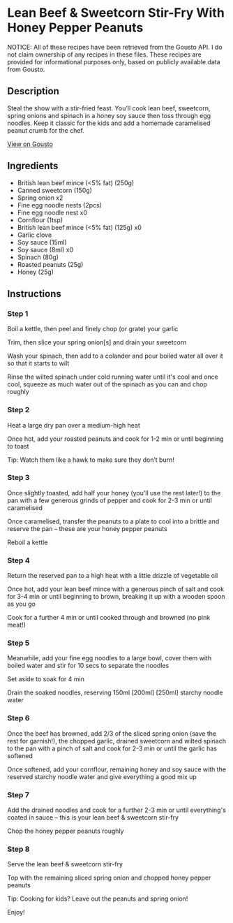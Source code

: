 # Lean Beef & Sweetcorn Stir-Fry With Honey Pepper Peanuts

NOTICE: All of these recipes have been retrieved from the Gousto API. I do not claim ownership of any recipes in these files. These recipes are provided for informational purposes only, based on publicly available data from Gousto.

## Description

Steal the show with a stir-fried feast. You'll cook lean beef, sweetcorn, spring onions and spinach in a honey soy sauce then toss through egg noodles. Keep it classic for the kids and add a homemade caramelised peanut crumb for the chef.

[View on Gousto](https://www.gousto.co.uk/recipes/cookbook/lean-beef-sweetcorn-stir-fry-with-honey-pepper-peanuts)

## Ingredients

- British lean beef mince (<5% fat) (250g)
- Canned sweetcorn (150g)
- Spring onion x2
- Fine egg noodle nests (2pcs)
- Fine egg noodle nest x0
- Cornflour (1tsp)
- British lean beef mince (<5% fat) (125g) x0
- Garlic clove
- Soy sauce (15ml)
- Soy sauce (8ml) x0
- Spinach (80g)
- Roasted peanuts (25g)
- Honey (25g)

## Instructions


### Step 1

Boil a kettle, then peel and finely chop (or grate) your garlic

Trim, then slice your spring onion[s]<span class="text-danger"> </span>and drain your sweetcorn

Wash your spinach, then add to a colander and pour boiled water all over it so that it starts to wilt

Rinse the wilted spinach under cold running water until it's cool and once cool, squeeze as much water out of the spinach as you can and chop roughly


### Step 2

Heat a large dry pan over a medium-high heat

Once hot, add your roasted peanuts and cook for 1-2 min or until beginning to toast

Tip: Watch them like a hawk to make sure they don’t burn!


### Step 3

Once slightly toasted, add half your honey (you'll use the rest later!) to the pan with a few generous grinds of pepper and cook for 2-3 min or until caramelised

Once caramelised, transfer the peanuts to a plate to cool into a brittle and reserve the pan – these are your honey pepper peanuts

Reboil a kettle


### Step 4

Return the reserved pan to a high heat with a little drizzle of vegetable oil

Once hot, add your lean beef mince with a generous pinch of salt and cook for 3-4 min or until beginning to brown, breaking it up with a wooden spoon as you go

Cook for a further 4 min or until cooked through and browned (no pink meat!)


### Step 5

Meanwhile, add your fine egg noodles to a large bowl, cover them with boiled water and stir for 10 secs to separate the noodles

Set aside to soak for 4 min

Drain the soaked noodles, reserving 150ml <span class="text-purple">[200ml] </span><span class="text-danger">[250ml]</span> starchy noodle water


### Step 6

Once the beef has browned, add 2/3 of the sliced spring onion (save the rest for garnish!), the chopped garlic, drained sweetcorn and wilted spinach to the pan with a pinch of salt and cook for 2-3 min or until the garlic has softened

Once softened, add your cornflour, remaining honey and soy sauce with the reserved starchy noodle water and give everything a good mix up


### Step 7

Add the drained noodles and cook for a further 2-3 min or until everything's coated in sauce – this is your lean beef & sweetcorn stir-fry

Chop the honey pepper peanuts roughly

### Step 8

Serve the lean beef & sweetcorn stir-fry

Top with the remaining sliced spring onion and chopped honey pepper peanuts

<span class="text-danger">Tip: Cooking for kids? Leave out the peanuts and spring onion!</span>

Enjoy!

